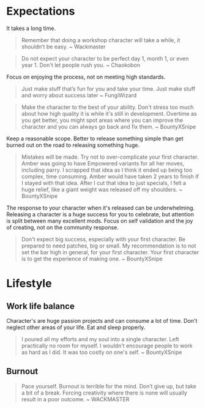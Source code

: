  # Expectations
It takes a long time.
> Remember that doing a workshop character will take a while, it shouldn’t be easy.
> ~ Wackmaster

> Do not expect your character to be perfect day 1, month 1, or even year 1. Don't let people rush you.
> ~ Chaokobon

Focus on enjoying the process, not on meeting high standards.
> Just make stuff that’s fun for you and take your time. Just make stuff and worry about success later
> ~ FungiWizard

> Make the character to the best of your ability. 
> Don't stress too much about how high quality it is while it's still in development. 
> Overtime as you get better, you might spot areas where you can improve the character and you can always go back and fix them.
> ~ BountyXSnipe

Keep a reasonable scope. Better to release something simple than get burned out on the road to releasing something huge.
> Mistakes will be made. Try not to over-complicate your first character.
> Amber was going to have Empowered variants for all her moves, including parry. I scrapped that idea as I think it ended up being too complex, time consuming. Amber would have taken 2 years to finish if I stayed with that idea.
> After I cut that idea to just specials, I felt a huge relief, like a giant weight was released off my shoulders.
> ~ BountyXSnipe

The response to your character when it's released can be underwhelming. Releasing a character is a huge success for you to celebrate, but attention is split between many excellent mods. Focus on self validation and the joy of creating, not on the community response.
>  Don't expect big success, especially with your first character. 
>  Be prepared to need patches, big or small. 
>  My recommendation is to not set the bar high in general, for your first character.
>  Your first character is to get the experience of making one.
>  ~ BountyXSnipe

# Lifestyle
## Work life balance
Character's are huge passion projects and can consume a lot of time.
Don't neglect other areas of your life. Eat and sleep properly.
> I poured all my efforts and my soul into a single character.
> Left practically no room for myself.
> I wouldn't encourage people to work as hard as I did. It was too costly on one's self.
> ~ BountyXSnipe

## Burnout 
> Pace yourself. Burnout is terrible for the mind.
> Don’t give up, but take a bit of a break.
> Forcing creativity where there is none will usually result in a poor outcome.
> ~ WACKMASTER